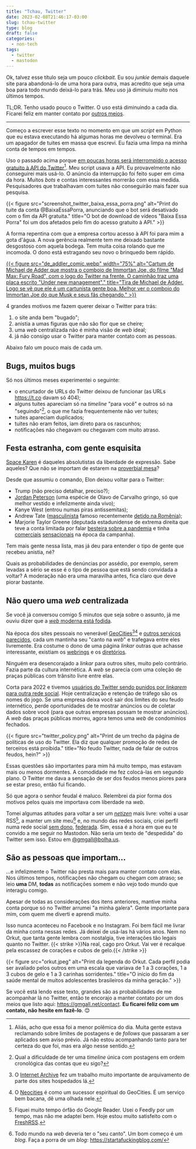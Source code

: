 ```yaml
---
title: "Tchau, Twitter"
date: 2023-02-08T21:46:17-03:00
slug: tchau-twitter
type: blog
draft: false
categories:
  - non-tech
tags:
  - twitter
  - mastodon
---
```

Ok, talvez esse título seja um pouco *clickbait*. Eu sou *junkie* demais daquele site para abandoná-lo de uma hora para outra, mas acredito que seja uma boa para todo mundo deixá-lo para trás. Meu uso já diminuiu muito nos últimos tempos.

TL;DR. Tenho usado pouco o Twitter. O uso está diminuindo a cada dia. Ficarei feliz em manter contato por [outros meios](/contact).

----

Começo a escrever esse texto no momento em que um *script* em Python que eu estava executando há algumas horas me devolveu o terminal. Era um apagador de tuites em massa que escrevi. Eu fazia uma limpa na minha conta de tempos em tempos.

Uso o passado acima porque [em poucas horas será interrompido o acesso gratuito à API do Twitter](https://twitter.com/TwitterDev/status/1621026986784337922)[^1]. Meu script usava a API. Eu provavelmente não conseguirei mais usá-lo. O anúncio da interrupção foi feito super em cima da hora. Muitos *bots* e contas interessantes morrerão com essa medida. Pesquisadores que trabalhavam com tuites não conseguirão mais fazer sua pesquisa.

{{< figure src="screenshot_twitter_baixa_essa_porra.png" alt="Print do tuite da conta @BaixaEssaPorra, anunciando que o bot será desativado com o fim da API gratuita." title="O bot de download de vídeos \"Baixa Essa Porra\" foi um dos afetados pelo fim do acesso gratuito à API."  >}}

A forma repentina com que a empresa cortou acesso à API foi para mim a gota d'água. A nova gerência realmente tem me deixado bastante desgostoso com aquela bodega. Tem muita coisa rolando que me incomoda. O dono está estragando seu novo o brinquedo bem rápido.

[{{< figure src="de_addler_comic.webp" width="75%" alt="Cartum de Michael de Adder que mostra o comboio de Immortan Joe, do filme \"Mad Max: Fury Road\", com o logo do Twitter na frente. O caminhão traz uma placa escrito \"Under new management\"." title="Tira de Michael de Adder. Logo se vê que ele é um cartunista gente boa. Melhor ver o comboio do Immortan Joe do que Musk e seus fãs chegando." >}}](https://www.deadder.net/)

4 grandes motivos me fazem querer deixar o Twitter para trás:

1. o site anda bem "bugado";
1. anistia a umas figuras que não são flor que se cheire;
1. uma *web* centralizada não é minha visão de *web* ideal;
1. já não consigo usar o Twitter para manter contato com as pessoas.

Abaixo falo um pouco mais de cada um.

## Bugs, muitos bugs

Só nos últimos meses experimentei o seguinte:

* o encurtador de URLs do Twitter deixou de funcionar (as URLs https://t.co davam só 404);
* alguns tuites apareciam só na *timeline* "para você" e outros só na "seguindo"[^2], o que me fazia frequentemente não ver tuites;
* tuites apareciam duplicados;
* tuites não eram feitos, iam direto para os rascunhos;
* notificações não chegavam ou chegavam com muito atraso.

## Festa estranha, com gente esquisita

[Space Karen](https://knowyourmeme.com/memes/space-karen) é daqueles absolutistas da liberdade de expressão. Sabe aqueles? Que não se importam de estarem na [proverbial mesa](https://twitter.com/search?q=mesa%2010%20pessoas%20nazistas&src=typed_query)?

Desde que assumiu o comando, Elon deixou voltar para o Twitter:

* Trump (não preciso detalhar, preciso?);
* [Jordan Peterson](https://youtu.be/4LqZdkkBDas) (uma espécie de Olavo de Carvalho gringo, só que melhor vestido e infelizmente ainda vivo);
* Kanye West (entrou numas piras antissemitas);
* Andrew Tate ([masculinista](https://escrevalolaescreva.blogspot.com/2012/05/o-masculinismo-como-ele-e.html) famoso recentemente [detido na Romênia](https://www.bbc.com/news/world-europe-64122628));
* Marjorie Taylor Greene (deputada estadunidense de extrema direita que teve a conta limitada por falar [besteira sobre a pandemia](https://edition.cnn.com/2021/08/10/tech/twitter-marjorie-taylor-greene/index.html) e tinha [comerciais](https://youtu.be/b2RdZRORfyY) [sensacionais](https://youtu.be/y5f_sHriEto) na época da campanha).

Tem mais gente nessa lista, mas já deu para entender o tipo de gente que recebeu anistia, né?

Quais as probabilidades de denúncias por assédio, por exemplo, serem levadas a sério se esse é o tipo de pessoa que está sendo convidada a voltar? A moderação não era uma maravilha antes, fica claro que deve piorar bastante.

## Não quero uma *web* centralizada

Se você já conversou comigo 5 minutos que seja sobre o assunto, já me ouviu dizer que a [*web* moderna está fodida](https://thewebisfucked.com/).

Na época dos sites pessoais no venerável [GeoCities](https://en.wikipedia.org/wiki/Yahoo!_GeoCities)[^3][^4] e [outros serviços parecidos](https://web.archive.org/web/20000407212320/http://www.hpg.com.br/), cada um mantinha seu "canto na *web*" e trafegava entre eles livremente. Era costume o dono de uma página *linkar* outras que achasse interessante, existiam os [webrings](https://en.wikipedia.org/wiki/Webring) e os [diretórios](https://en.wikipedia.org/wiki/Web_directory).

Ninguém era desencorajado a *linkar* para outros sites, muito pelo contrário. Fazia parte da cultura internética. A *web* se parecia com uma coleção de praças públicas com trânsito livre entre elas.

Corta para 2022 e tivemos [usuários do Twitter sendo punidos por *linkarem* para outra rede social](https://fortune.com/2022/12/18/twitter-suspends-paul-graham-venture-capitalist-supportive-of-elon-musk-after-he-tweets-about-mastodon-link/). Hoje centralização e retenção de tráfego são os nomes do jogo. Se uma empresa deixa você sair dos limites do seu feudo internético, perde oportunidades de te mostrar anúncios ou de coletar dados sobre você (para que outras empresas possam te mostrar anúncios). A *web* das praças públicas morreu, agora temos uma *web* de condomínios fechados.

{{< figure src="twitter_policy.png" alt="Print de um trecho da página de políticas de uso do Twitter. Ela diz que qualquer promoção de redes de terceiros está proibida." title="No feudo Twitter, nada de falar de outros feudos, hein?" >}}

Essas questões são importantes para mim há muito tempo, mas estavam mais ou menos dormentes. A comodidade me fez colocá-las em segundo plano. O Twitter me dava a sensação de ser dos feudos menos piores para se estar preso, então fui ficando.

Só que agora o senhor feudal é maluco. Relembrei da pior forma dos motivos pelos quais me importava com liberdade na *web*.

Tomei algumas atitudes para voltar a ser um [*netizen*](https://www.merriam-webster.com/dictionary/netizen) mais livre: voltei a usar RSS[^5], a manter um site meu[^6] e, no mundo das redes sociais, criei perfil numa rede social [sem dono](https://fedi.tips/who-owns-the-fediverse-is-the-fediverse-owned-by-a-corporation-or-venture-capital-firm-can-it-be-bought-out-by-google-facebook-elon-musk/), [federada](https://fedi.video/w/9dRFC6Ya11NCVeYKn8ZhiD). Sim, essa é a hora em que eu te convido a me seguir no Mastodon. Não seria um texto de "despedida" do Twitter sem isso. Estou em [@gmgall@bolha.us](https://bolha.us/@gmgall).

## São as pessoas que importam...

...e infelizmente o Twitter não presta mais para manter contato com elas. Nos últimos tempos, notificações não chegam ou chegam com atraso; se leio **uma** DM, **todas** as notificações somem e não vejo todo mundo que interagiu comigo.

Apesar de todas as considerações dos itens anteriores, mantive minha conta porque só no Twitter arrumei "a minha galera". Gente importante para mim, com quem me diverti e aprendi muito.

Isso nunca aconteceu no Facebook e no Instagram. Foi bem fácil me livrar da minha conta nessas redes. Já deixei de usá-las há vários anos. Nem no Orkut, que tanta gente lembra com nostalgia, tive interações tão legais quanto no Twitter. {{< strike >}}Na real, cago pro Orkut. Vai ver é recalque pela escassez de corações e cubos de gelo.{{< /strike >}}

{{< figure src="orkut.jpeg" alt="Print da legenda do Orkut. Cada perfil podia ser avaliado pelos outros em uma escala que variava de 1 a 3 corações, 1 a 3 cubos de gelo e 1 a 3 carinhas sorridentes." title="O início do fim da saúde mental de muitos adolescentes brasileiros da minha geração." >}}

Se você está lendo esse texto, grandes são as probabilidades de me acompanhar lá no Twitter, então te encorajo a manter contato por um dos meios que listo aqui: https://gmgall.net/contact. **Eu ficarei feliz com um contato, não hesite em fazê-lo**. 😊

[^1]:Aliás, acho que essa foi a menor polêmica do dia. Muita gente estava reclamando sobre limites de postagens e de *follows* que passaram a ser aplicados sem aviso prévio. Já não estou acompanhando tanto para ter certeza do que foi, mas era algo nesse sentido.

[^2]:Qual a dificuldade de ter uma *timeline* única com postagens em ordem cronológica das contas que eu sigo?

[^3]:O [Internet Archive](https://archive.org) fez um trabalho muito importante de arquivamento de parte dos sites hospedados lá.

[^4]:O [Neocities](https://neocities.org/) é como um sucessor espiritual do GeoCities. É um serviço bem bacana, dê uma olhada nele.

[^5]:Fiquei muito tempo órfão do Google Reader. Usei o Feedly por um tempo, mas não me adaptei bem. Hoje estou muito satisfeito com o [FreshRSS](https://freshrss.org).

[^6]:Todo mundo na *web* deveria ter o "seu canto". Um bom começo é um *blog*. Faça a porra de um *blog*: https://startafuckingblog.com/
